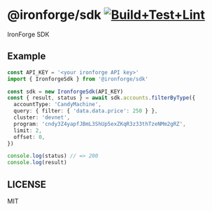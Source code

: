 # @ironforge/sdk [![Build+Test+Lint](https://github.com/ironforge-cloud/sdk/actions/workflows/build-test-lint.yml/badge.svg)](https://github.com/ironforge-cloud/sdk/actions/workflows/build-test-lint.yml)

IronForge SDK

## Example

```ts
const API_KEY = '<your ironforge API key>'
import { IronforgeSdk } from '@ironforge/sdk'

const sdk = new IronforgeSdk(API_KEY)
const { result, status } = await sdk.accounts.filterByType({
  accountType: 'CandyMachine',
  query: { filter: { 'data.data.price': 250 } },
  cluster: 'devnet',
  program: 'cndy3Z4yapfJBmL3ShUp5exZKqR3z33thTzeNMm2gRZ',
  limit: 2,
  offset: 0,
})

console.log(status) // => 200
console.log(result)
```

## LICENSE

MIT

